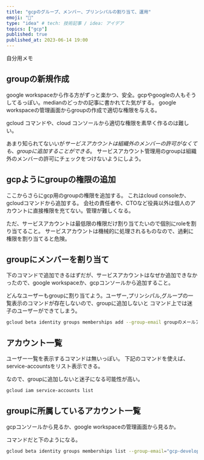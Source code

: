 ```yaml
---
title: "gcpのグループ、メンバー、プリンシパルの割り当て、運用"
emoji: "🎉"
type: "idea" # tech: 技術記事 / idea: アイデア
topics: ["gcp"]
published: true
published_at: 2023-06-14 19:00 
---
```


自分用メモ

## groupの新規作成

google workspaceから作る方がずっと楽かつ、安全。gcpやgoogleの人もそうしてるっぽい。medianのどっかの記事に書かれてた気がする。
google workspaceの管理画面からgroupの作成で適切な権限を与える。

gcloud コマンドや、cloud コンソールから適切な権限を素早く作るのは難しい。

あまり知られてないいが*サービスアカウントは組織外のメンバーの許可がなくても、groupに追加することができる*。
サービスアカウント管理用のgroupは組織外のメンバーの許可にチェックをつけないようにしよう。

## gcpようにgroupの権限の追加

ここからさらにgcp用のgroupの権限を追加する。
これはcloud consoleか、gcloudコマンドから追加する。
会社の責任者や、CTOなど役員以外は個人のアカウントに直接権限を充てない。管理が難しくなる。

ただ、サービスアカウントは最低限の権限だけ割り当てたいので個別にroleを割り当てること。
サービスアカウントは機械的に処理されるものなので、過剰に権限を割り当てると危険。

## groupにメンバーを割り当て

下のコマンドで追加できるはずだが、サービスアカウントはなぜか追加できなかったので、google workspaceか、gcpコンソールから追加すること。

どんなユーザーもgroupに割り当てよう。ユーザー,プリンシパル,グループの一覧表示のコマンドが存在しないので、groupに追加しないと
コマンド上では迷子のユーザーができてしまう。

```bash
gcloud beta identity groups memberships add --group-email groupのメールアドレス --member-email メンバーのアドレス
```

## アカウント一覧

ユーザー一覧を表示するコマンドは無いっぽい。
下記のコマンドを使えば、service-accountsをリスト表示できる。

なので、groupに追加しないと迷子になる可能性が高い。

```bash
gcloud iam service-accounts list
```

## groupに所属しているアカウント一覧

gcpコンソールから見るか、google workspaceの管理画面から見るか。

コマンドだと下のようになる。

```bash
gcloud beta identity groups memberships list --group-email="gcp-developers@会社のドメイン名"
```
